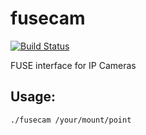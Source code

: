 # fusecam
[![Build Status](https://travis-ci.com/half2me/fusecam.svg?token=6ojpqPCZ2HjZ3sfCQzHd&branch=master)](https://travis-ci.com/half2me/fusecam)  

FUSE interface for IP Cameras  

## Usage:
`./fusecam /your/mount/point`

